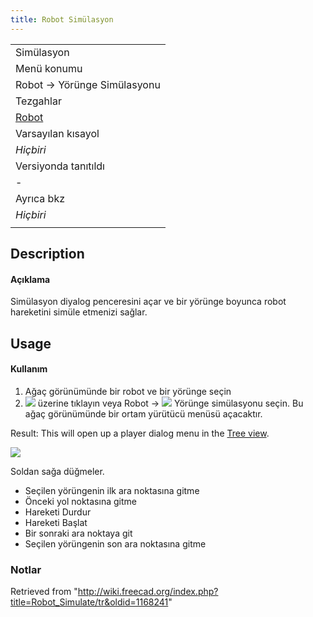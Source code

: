 ```yaml
---
title: Robot Simülasyon
---
```

|  |
| --- |
| Simülasyon |
| Menü konumu |
| Robot → Yörünge Simülasyonu |
| Tezgahlar |
| [Robot](/Robot_Workbench/tr "Robot Workbench/tr") |
| Varsayılan kısayol |
| *Hiçbiri* |
| Versiyonda tanıtıldı |
| - |
| Ayrıca bkz |
| *Hiçbiri* |
|  |

## Description

#### Açıklama

Simülasyon diyalog penceresini açar ve bir yörünge boyunca robot hareketini simüle etmenizi sağlar.

## Usage

#### Kullanım

1. Ağaç görünümünde bir robot ve bir yörünge seçin
2. ![](/images/Robot_Simulate.png) üzerine tıklayın veya  Robot →  ![](/images/Robot_Simulate.png) Yörünge simülasyonu seçin. Bu ağaç görünümünde bir ortam yürütücü menüsü açacaktır.

Result: This will open up a player dialog menu in the [Tree view](/Tree_view "Tree view").

![](/images/Robot_Simulation_Player.jpg)

Soldan sağa düğmeler.

* Seçilen yörüngenin ilk ara noktasına gitme
* Önceki yol noktasına gitme
* Hareketi Durdur
* Hareketi Başlat
* Bir sonraki ara noktaya git
* Seçilen yörüngenin son ara noktasına gitme

### Notlar

Retrieved from "<http://wiki.freecad.org/index.php?title=Robot_Simulate/tr&oldid=1168241>"